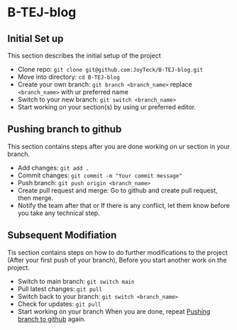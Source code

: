 # B-TEJ-blog

## Initial Set up
This section describes the initial setup of the project
- Clone repo: `git clone git@github.com:JoyTeck/B-TEJ-blog.git`
- Move into directory: `cd B-TEJ-blog`
- Create your own branch: `git branch <branch_name>` replace `<branch_name>` with ur preferred name
- Switch to your new branch: `git switch <branch_name>`
- Start working on your section(s) by using ur preferred editor.

## Pushing branch to github
This section contains steps after you are done working on ur section in your branch.
- Add changes: `git add .`
- Commit changes: `git commit -m "Your commit message"`
- Push branch: `git push origin <branch_name>`
- Create pull request and merge: Go to github and create pull request, then merge.
- Notify the team after that or If there is any conflict, let them know before you take any technical step.

## Subsequent Modifiation
Tis section contains steps on how to do further modifications to the project (After your first push of your branch), Before you start another work on the project.
- Switch to main branch: `git switch main`
- Pull latest changes: `git pull`
- Switch back to your branch: `git switch <branch_name>`
- Check for updates: `git pull`
- Start working on your branch
When you are done, repeat [Pushing branch to github](#pushing-branch-to-github) again.